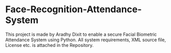 # Face-Recognition-Attendance-System
This project is made by Aradhy Dixit to enable a secure Facial Biometric Attendance System using Python. All system requirements, XML source file, License etc. is attached in the Repository.
